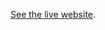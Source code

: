 <p><a href="https://saadetrana.github.io/site/" target="_blank" rel="noopener">See the live website</a>.</p>
